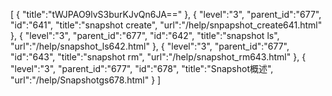 [
	{
		"title":"tWJPAO9lvS3burKJvQn6JA=="
	},
	{
		"level":"3",
		"parent_id":"677",
		"id":"641",
		"title":"snapshot create",
		"url":"/help/snpapshot_create641.html"
	},
	{
		"level":"3",
		"parent_id":"677",
		"id":"642",
		"title":"snapshot ls",
		"url":"/help/snapshot_ls642.html"
	},
	{
		"level":"3",
		"parent_id":"677",
		"id":"643",
		"title":"snapshot rm",
		"url":"/help/snapshot_rm643.html"
	},
	{
		"level":"3",
		"parent_id":"677",
		"id":"678",
		"title":"Snapshot概述",
		"url":"/help/Snapshotgs678.html"
	}
]